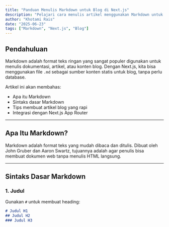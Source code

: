 ```yaml
---
title: "Panduan Menulis Markdown untuk Blog di Next.js"
description: "Pelajari cara menulis artikel menggunakan Markdown untuk blog statis di Next.js App Router."
author: "Khotami Rais"
date: "2025-06-23"
tags: ["Markdown", "Next.js", "Blog"]
---
```


## Pendahuluan

Markdown adalah format teks ringan yang sangat populer digunakan untuk menulis dokumentasi, artikel, atau konten blog. Dengan Next.js, kita bisa menggunakan file `.md` sebagai sumber konten statis untuk blog, tanpa perlu database.

Artikel ini akan membahas:

- Apa itu Markdown
- Sintaks dasar Markdown
- Tips membuat artikel blog yang rapi
- Integrasi dengan Next.js App Router

---

## Apa Itu Markdown?

Markdown adalah format teks yang mudah dibaca dan ditulis. Dibuat oleh John Gruber dan Aaron Swartz, tujuannya adalah agar penulis bisa membuat dokumen web tanpa menulis HTML langsung.

---

## Sintaks Dasar Markdown

### 1. Judul

Gunakan `#` untuk membuat heading:

```md
# Judul H1
## Judul H2
### Judul H3
